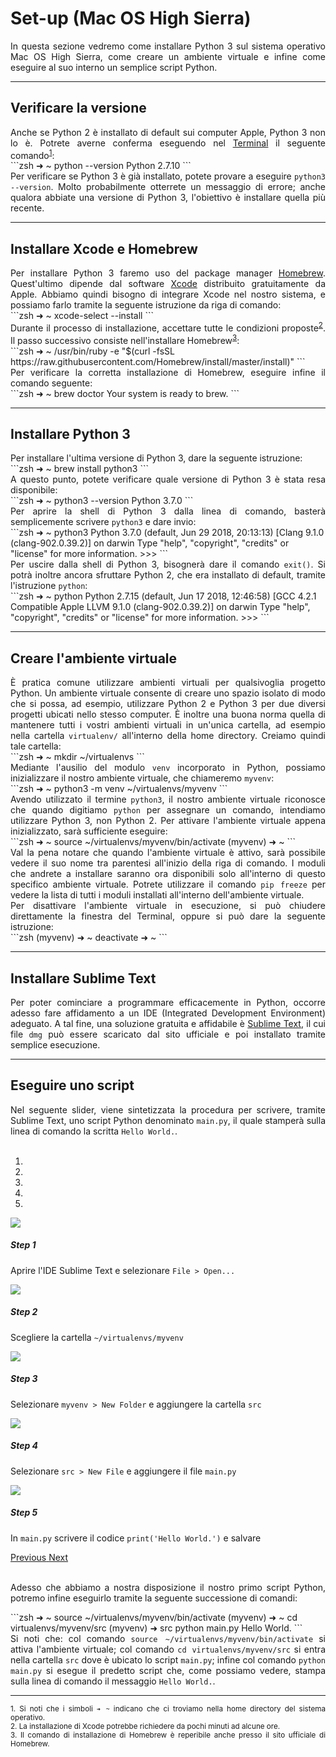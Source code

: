 # Set-up (Mac OS High Sierra)

<div style="text-align: justify;">
In questa sezione vedremo come installare Python 3 sul sistema operativo Mac OS High Sierra, come creare un ambiente virtuale e infine come eseguire al suo interno un semplice script Python. 
</div>

------
## Verificare la versione

<div style="text-align: justify;">
Anche se Python 2 è installato di default sui computer Apple, Python 3 non lo è. Potrete averne conferma eseguendo nel <a href="https://en.wikipedia.org/wiki/Terminal_(macOS)">Terminal</a> il seguente comando<sup><a href="#fn0" id="ref0">1</a></sup>:
</div>
```zsh
➜ ~  python --version
Python 2.7.10
```
<div style="text-align: justify;">
Per verificare se Python 3 è già installato, potete provare a eseguire <code>python3 --version</code>. Molto probabilmente otterrete un messaggio di errore; anche qualora abbiate una versione di Python 3, l'obiettivo è installare quella più recente.
</div>

------
## Installare Xcode e Homebrew

<div style="text-align: justify;">
Per installare Python 3 faremo uso del package manager <a href="https://brew.sh/">Homebrew</a>. Quest'ultimo dipende dal software <a href="https://en.wikipedia.org/wiki/Xcode">Xcode</a> distribuito gratuitamente da Apple. Abbiamo quindi bisogno di integrare Xcode nel nostro sistema, e possiamo farlo tramite la seguente istruzione da riga di comando:
</div>
```zsh
➜ ~  xcode-select --install
```
<div style="text-align: justify;">
Durante il processo di installazione, accettare tutte le condizioni proposte<sup><a href="#fn1" id="ref1">2</a></sup>. 
Il passo successivo consiste nell'installare Homebrew<sup><a href="#fn2" id="ref2">3</a></sup>:
</div>
```zsh
➜ ~  /usr/bin/ruby -e "$(curl -fsSL https://raw.githubusercontent.com/Homebrew/install/master/install)"
```
<div style="text-align: justify;">
Per verificare la corretta installazione di Homebrew, eseguire infine il comando seguente:
</div>
```zsh
➜ ~  brew doctor
Your system is ready to brew.
```

------
## Installare Python 3

<div style="text-align: justify;">
Per installare l'ultima versione di Python 3, dare la seguente istruzione:
</div>
```zsh
➜ ~  brew install python3
```
<div style="text-align: justify;">
A questo punto, potete verificare quale versione di Python 3 è stata resa disponibile:
</div>
```zsh
➜ ~  python3 --version
Python 3.7.0
```
<div style="text-align: justify;">
Per aprire la shell di Python 3 dalla linea di comando, basterà semplicemente scrivere <code>python3</code> e dare invio:
</div>
```zsh
➜ ~  python3
Python 3.7.0 (default, Jun 29 2018, 20:13:13)
[Clang 9.1.0 (clang-902.0.39.2)] on darwin
Type "help", "copyright", "credits" or "license" for more information.
>>>
```
<div style="text-align: justify;">
Per uscire dalla shell di Python 3, bisognerà dare il comando <code>exit()</code>.
Si potrà inoltre ancora sfruttare Python 2, che era installato di default, tramite l'istruzione <code>python</code>:
</div>
```zsh
➜ ~  python
Python 2.7.15 (default, Jun 17 2018, 12:46:58)
[GCC 4.2.1 Compatible Apple LLVM 9.1.0 (clang-902.0.39.2)] on darwin
Type "help", "copyright", "credits" or "license" for more information.
>>>
```

------
## Creare l'ambiente virtuale

<div style="text-align: justify;">
È pratica comune utilizzare ambienti virtuali per qualsivoglia progetto Python. Un ambiente virtuale consente di creare uno spazio isolato di modo che si possa, ad esempio, utilizzare Python 2 e Python 3 per due diversi progetti ubicati nello stesso computer. È inoltre una buona norma quella di mantenere tutti i vostri ambienti virtuali in un'unica cartella, ad esempio nella cartella <code>virtualenv/</code> all'interno della home directory. Creiamo quindi tale cartella:
</div>
```zsh
➜ ~  mkdir ~/virtualenvs
```
<div style="text-align: justify;">
Mediante l'ausilio del modulo <code>venv</code> incorporato in Python, possiamo inizializzare il nostro ambiente virtuale, che chiameremo <code>myvenv</code>:
</div>
```zsh
➜ ~  python3 -m venv ~/virtualenvs/myvenv
```
<div style="text-align: justify;">
Avendo utilizzato il termine <code>python3</code>, il nostro ambiente virtuale riconosce che quando digitiamo <code>python</code> per assegnare un comando, intendiamo utilizzare Python 3, non Python 2. Per attivare l'ambiente virtuale appena inizializzato, sarà sufficiente eseguire:
</div>
```zsh
➜ ~  source ~/virtualenvs/myvenv/bin/activate
(myvenv) ➜ ~
```
<div style="text-align: justify;">
Val la pena notare che quando l'ambiente virtuale è attivo, sarà possibile vedere il suo nome tra parentesi all'inizio della riga di comando. I moduli che andrete a installare saranno ora disponibili solo all'interno di questo specifico ambiente virtuale. Potrete utilizzare il comando <code>pip freeze</code> per vedere la lista di tutti i moduli installati all'interno dell'ambiente virtuale. 
<br>
Per disattivare l'ambiente virtuale in esecuzione, si può chiudere direttamente la finestra del Terminal, oppure si può dare la seguente istruzione: 
</div>
```zsh
(myvenv) ➜ ~  deactivate
➜ ~
```

------
## Installare Sublime Text

<div style="text-align: justify;">
Per poter cominciare a programmare efficacemente in Python, occorre adesso fare affidamento a un IDE (Integrated Development Environment) adeguato. A tal fine, una soluzione gratuita e affidabile è <a href="https://www.sublimetext.com/">Sublime Text</a>, il cui file <code>dmg</code> può essere scaricato dal sito ufficiale e poi installato tramite semplice esecuzione. 
</div>

------
## Eseguire uno script

<div style="text-align: justify;">
Nel seguente slider, viene sintetizzata la procedura per scrivere, tramite Sublime Text, uno script Python denominato <code>main.py</code>, il quale stamperà sulla linea di comando la scritta <code>Hello World.</code>. <br><br>

<div id="carouselExampleIndicators" class="carousel slide" data-interval="false">
  <ol class="carousel-indicators">
    <li data-target="#carouselExampleIndicators" data-slide-to="0" class="active"></li>
    <li data-target="#carouselExampleIndicators" data-slide-to="1"></li>
    <li data-target="#carouselExampleIndicators" data-slide-to="2"></li>
    <li data-target="#carouselExampleIndicators" data-slide-to="3"></li>
    <li data-target="#carouselExampleIndicators" data-slide-to="4"></li>
  </ol>
  <div class="carousel-inner">
    <div class="carousel-item active">
      <img class="d-block w-100" src="../img/sublime-1.png">
        <div class="carousel-caption d-none d-md-block">
            <h5>Step 1</h5>
            <p>Aprire l'IDE Sublime Text e selezionare <code>File > Open...</code></p>
        </div>
    </div>
    <div class="carousel-item">
      <img class="d-block w-100" src="../img/sublime-2.png">
        <div class="carousel-caption d-none d-md-block">
            <h5>Step 2</h5>
            <p>Scegliere la cartella <code>~/virtualenvs/myvenv</code></p>
        </div>
    </div>
    <div class="carousel-item">
      <img class="d-block w-100" src="../img/sublime-4.png">
        <div class="carousel-caption d-none d-md-block">
            <h5>Step 3</h5>
            <p>Selezionare <code>myvenv > New Folder</code> e aggiungere la cartella <code>src</code></p>
        </div>
    </div>
    <div class="carousel-item">
      <img class="d-block w-100" src="../img/sublime-7.png">
        <div class="carousel-caption d-none d-md-block">
            <h5>Step 4</h5>
            <p>Selezionare <code>src > New File</code> e aggiungere il file <code>main.py</code></p>
        </div>
    </div>
    <div class="carousel-item">
      <img class="d-block w-100" src="../img/sublime-8.png">
        <div class="carousel-caption d-none d-md-block">
            <h5>Step 5</h5>
            <p>In <code>main.py</code> scrivere il codice <code>print('Hello World.')</code> e salvare</p>
        </div>
    </div>
  </div>
  <a class="carousel-control-prev" href="#carouselExampleIndicators" role="button" data-slide="prev">
    <span class="carousel-control-prev-icon" aria-hidden="true"></span>
    <span class="sr-only">Previous</span>
  </a>
  <a class="carousel-control-next" href="#carouselExampleIndicators" role="button" data-slide="next">
    <span class="carousel-control-next-icon" aria-hidden="true"></span>
    <span class="sr-only">Next</span>
  </a>
</div><br>

Adesso che abbiamo a nostra disposizione il nostro primo script Python, potremo infine eseguirlo tramite la seguente successione di comandi:
</div>
```zsh
➜ ~  source ~/virtualenvs/myvenv/bin/activate
(myvenv) ➜ ~  cd virtualenvs/myvenv/src
(myvenv) ➜ src  python main.py
Hello World.
```
<div style="text-align: justify;">
Si noti che: col comando <code>source ~/virtualenvs/myvenv/bin/activate</code> si attiva l'ambiente virtuale; col comando <code>cd virtualenvs/myvenv/src</code> si entra nella cartella <code>src</code> dove è ubicato lo script <code>main.py</code>; infine col comando <code>python main.py</code> si esegue il predetto script che, come possiamo vedere, stampa sulla linea di comando il messaggio <code>Hello World.</code>.
<hr>
<sup id="fn0">1. Si noti che i simboli <code>➜ ~</code> indicano che ci troviamo nella home directory del sistema operativo.</sup><br>
<sup id="fn1">2. La installazione di Xcode potrebbe richiedere da pochi minuti ad alcune ore.</sup><br>
<sup id="fn2">3. Il comando di installazione di Homebrew è reperibile anche presso il sito ufficiale di Homebrew.</sup>
</div>


<link rel="stylesheet" href="https://maxcdn.bootstrapcdn.com/bootstrap/4.0.0/css/bootstrap.min.css" integrity="sha384-Gn5384xqQ1aoWXA+058RXPxPg6fy4IWvTNh0E263XmFcJlSAwiGgFAW/dAiS6JXm" crossorigin="anonymous">

<script src="https://code.jquery.com/jquery-3.2.1.slim.min.js" integrity="sha384-KJ3o2DKtIkvYIK3UENzmM7KCkRr/rE9/Qpg6aAZGJwFDMVNA/GpGFF93hXpG5KkN" crossorigin="anonymous"></script>
<script src="https://cdnjs.cloudflare.com/ajax/libs/popper.js/1.12.9/umd/popper.min.js" integrity="sha384-ApNbgh9B+Y1QKtv3Rn7W3mgPxhU9K/ScQsAP7hUibX39j7fakFPskvXusvfa0b4Q" crossorigin="anonymous"></script>
<script src="https://maxcdn.bootstrapcdn.com/bootstrap/4.0.0/js/bootstrap.min.js" integrity="sha384-JZR6Spejh4U02d8jOt6vLEHfe/JQGiRRSQQxSfFWpi1MquVdAyjUar5+76PVCmYl" crossorigin="anonymous"></script>

